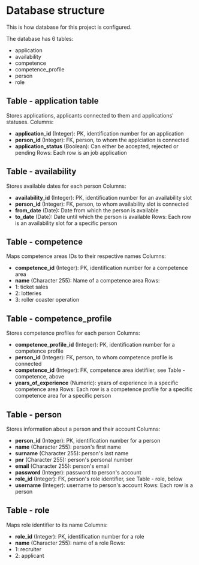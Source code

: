 # Database structure
This is how database for this project is configured.

The database has 6 tables:
- application
- availability
- competence
- competence_profile
- person
- role

## Table - application table
Stores applications, applicants connected to them and applications' statuses.
Columns:
- **application_id** (Integer): PK, identification number for an application
- **person_id** (Integer): FK, person, to whom the applciation is connected
- **application_status** (Boolean): Can either be accepted, rejected or pending
Rows:
Each row is an job application

## Table - availability
Stores available dates for each person
Columns:
- **availability_id** (Integer): PK, identification number for an availability slot 
- **person_id** (Integer): FK, person, to whom availability slot is connected
- **from_date** (Date): Date from which the person is available
- **to_date** (Date): Date until which the person is available
Rows:
Each row is an availability slot for a specific person

## Table - competence
Maps competence areas IDs to their respective names
Columns:
- **competence_id** (Integer): PK, identification number for a competence area
- **name** (Character 255): Name of a competence area
Rows:
- 1: ticket sales
- 2: lotteries
- 3: roller coaster operation

## Table - competence_profile
Stores competence profiles for each person
Columns:
- **competence_profile_id** (Integer): PK, identification number for a competence profile
- **person_id** (Integer): FK, person, to whom competence profile is connected
- **competence_id** (Integer): FK, competence area idetifiier, see Table - competence, above
- **years_of_experience** (Numeric): years of experience in a specific competence area
Rows:
Each row is a competence profile for a specific competence area for a specific person

## Table - person
Stores information about a person and their account
Columns:
- **person_id** (Integer): PK, identification number for a person
- **name** (Character 255): person's first name
- **surname** (Character 255): person's last name
- **pnr** (Character 255): person's personal number
- **email** (Character 255): person's email
- **password** (Integer): password to person's account
- **role_id** (Integer): FK, person's role identifier, see Table - role, below
- **username** (Integer): username to person's account
Rows:
Each row is a person

## Table - role
Maps role identifier to its name
Columns:
- **role_id** (Integer):  PK, identification number for a role
- **name** (Character 255): name of a role
Rows:
- 1: recruiter
- 2: applicant

